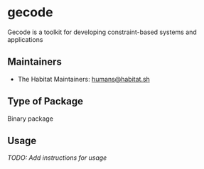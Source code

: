 # gecode

Gecode is a toolkit for developing constraint-based systems and applications

## Maintainers

* The Habitat Maintainers: <humans@habitat.sh>

## Type of Package

Binary package

## Usage

*TODO: Add instructions for usage*
